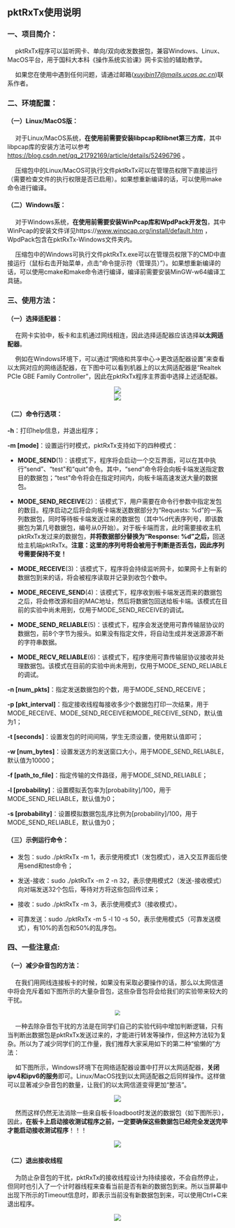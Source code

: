 ## pktRxTx使用说明

### 一、项目简介：

&emsp; pktRxTx程序可以监听网卡、单向/双向收发数据包，兼容Windows、Linux、MacOS平台，用于国科大本科《操作系统实验课》网卡实验的辅助教学。

&emsp; 如果您在使用中遇到任何问题，请通过邮箱(<i>xuyibin17@mails.ucas.ac.cn</i>)联系作者。

### 二、环境配置：

#### （一）Linux/MacOS版：

&emsp; 对于Linux/MacOS系统，<b>在使用前需要安装libpcap和libnet第三方库</b>，其中libpcap库的安装方法可以参考 https://blog.csdn.net/qq_21792169/article/details/52496796 。

&emsp; 压缩包中的Linux/MacOS可执行文件pktRxTx可以在管理员权限下直接运行（需要检查文件的执行权限是否已启用）。如果想重新编译的话，可以使用make命令进行编译。

#### （二）Windows版：

&emsp; 对于Windows系统，<b>在使用前需要安装WinPcap库和WpdPack开发包</b>，其中WinPcap的安装文件详见https://www.winpcap.org/install/default.htm ，WpdPack包含在pktRxTx-Windows文件夹内。

&emsp; 压缩包中的Windows可执行文件pktRxTx.exe可以在管理员权限下的CMD中直接运行（鼠标右击开始菜单，点击“命令提示符（管理员）”）。如果想重新编译的话，可以使用cmake和make命令进行编译，编译前需要安装MinGW-w64编译工具链。

<!-- &emsp; <b>注意：若Windows机器上缺少必要的库文件，可能会报出“缺少XXX.dll文件”的错误。这里建议大家安装Visual Studio来快速补足必要的库文件。</b> -->

### 三、使用方法：

#### （一）选择适配器：

&emsp; 在网卡实验中，板卡和主机通过网线相连，因此选择适配器应该选择<b>以太网适配器</b>。

&emsp; 例如在Windows环境下，可以通过“网络和共享中心->更改适配器设置”来查看以太网对应的网络适配器，在下图中可以看到机器上的以太网适配器是“Realtek PCIe GBE Family Controller”，因此在pktRxTx程序主界面中选择上述适配器。

<div align=center><img src="./images/lookup_adapter.png" style="zoom: 100%;"></div>

<div align=center><img src="./images/choose_adapter.png" style="zoom: 100%;"></div>

#### （二）命令行选项：

<b>-h</b>：打印help信息，并退出程序；

<b>-m [mode]</b>：设置运行时模式，pktRxTx支持如下的四种模式：

* <b>MODE_SEND</b>(1)：该模式下，程序将会启动一个交互界面，可以在其中执行“send”、“test"和“quit”命令。其中，“send”命令将会向板卡端发送指定数目的数据包；“test”命令将会在指定时间内，向板卡端高速发送大量的数据包。

* <b>MODE_SEND_RECEIVE</b>(2)：该模式下，用户需要在命令行参数中指定发包的数目。程序启动之后将会向板卡端发送数据部分为“Requests: %d”的一系列数据包，同时等待板卡端发送过来的数据包（其中%d代表序列号，即该数据包为第几号数据包，编号从0开始）。对于板卡端而言，此时需要接收主机pktRxTx发过来的数据包，<b>并将数据部分替换为“Response: %d”之后，</b>回送给主机端pktRxTx。<b>注意：这里的序列号将会被用于判断是否丢包，因此序列号需要保持不变！</b>

* <b>MODE_RECEIVE</b>(3)：该模式下，程序将会持续监听网卡，如果网卡上有新的数据包到来的话，将会被程序读取并记录到收包个数中。

* <b>MODE_RECEIVE_SEND</b>(4)：该模式下，程序收到板卡端发送而来的数据包之后，将会修改源和目的MAC地址，然后将数据包回送给板卡端。该模式在目前的实验中尚未用到，仅用于MODE_SEND_RECEIVE的调试。

* <b>MODE_SEND_RELIABLE</b>(5)：该模式下，程序会发送使用可靠传输层协议的数据包，前8个字节为报头。如果没有指定文件，将自动生成并发送源源不断的字符串数据。

* <b>MODE_RECV_RELIABLE</b>(6)：该模式下，程序使用可靠传输层协议接收并处理数据包。该模式在目前的实验中尚未用到，仅用于MODE_SEND_RELIABLE的调试。

<b>-n [num_pkts]</b>：指定发送数据包的个数，用于MODE_SEND_RECEIVE；

<b>-p [pkt_interval]</b>：指定接收线程每接收多少个数据包打印一次结果，用于MODE_RECEIVE、MODE_SEND_RECEIVE和MODE_RECEIVE_SEND，默认值为1；

<b>-t [seconds]</b>：设置发包的时间间隔，学生无须设置，使用默认值即可；

<b>-w [num_bytes]</b>：设置发送方的发送窗口大小，用于MODE_SEND_RELIABLE，默认值为10000；

<b>-f [path_to_file]</b>：指定传输的文件路径，用于MODE_SEND_RELIABLE；

<b>-l [probability]</b>：设置模拟丢包率为[probability]/100，用于MODE_SEND_RELIABLE，默认值为0；

<b>-s [probability]</b>：设置模拟数据包乱序比例为[probability]/100，用于MODE_SEND_RELIABLE，默认值为0；

#### （三）示例运行命令：

* 发包：sudo ./pktRxTx -m 1，表示使用模式1（发包模式），进入交互界面后使用send和test命令；

* 发送-接收：sudo ./pktRxTx -m 2 -n 32，表示使用模式2（发送-接收模式）向对端发送32个包后，等待对方将这些包回传过来；

* 接收：sudo ./pktRxTx -m 3，表示使用模式3（接收模式）。

* 可靠发送：sudo ./pktRxTx -m 5 -l 10 -s 50，表示使用模式5（可靠发送模式），有10%的丢包和50%的乱序包。

### 四、一些注意点:

#### （一）减少杂音包的方法：

&emsp; 在我们用网线连接板卡的时候，如果没有采取必要操作的话，那么以太网信道中将会充斥着如下图所示的大量杂音包，这些杂音包将会给我们的实验带来较大的干扰。

<div align=center><img src="./images//noisy_packets.png" style="zoom: 75%;"></div>

&emsp; 一种去除杂音包干扰的方法是在同学们自己的实验代码中增加判断逻辑，只有当判断出数据包是pktRxTx发送过来的，才能进行转发等操作，但这种方法较为复杂。所以为了减少同学们的工作量，我们推荐大家采用如下的第二种“偷懒的”方法：

&emsp; 如下图所示，Windows环境下在网络适配器设置中打开以太网适配器，<b>关闭ipv4和ipv6的服务</b>即可。Linux/MacOS找到以太网适配器之后同样操作。这样做可以显著减少杂音包的数量，让我们的以太网信道变得更加“整洁”。

<div align=center><img src="./images/disable_ipv4_and_ipv6.png" style="zoom: 100%;"></div>

&emsp; 然而这样仍然无法消除一些来自板卡loadboot时发送的数据包（如下图所示），因此，<b>在板卡上启动接收测试程序之前，一定要确保这些数据包已经完全发送完毕才能启动接收测试程序</b>！！！

<div align=center><img src="./images/noisy_packets_from_board.png" style="zoom: 100%;"></div>

#### （二）退出接收线程

&emsp; 为防止杂音包的干扰，pktRxTx的接收线程设计为持续接收，不会自然停止，但同时也引入了一个计时器线程来查看当前是否有新的数据包到来。所以当屏幕中出现下所示的Timeout信息时，即表示当前没有新数据包到来，可以使用Ctrl+C来退出程序。

<div align=center><img src="./images/timeout.png" style="zoom: 100%;"></div>

<!-- ### 五、项目下一步计划（预计会更新到2022年的实验课中）

* 使用cmake重构一下项目的结构以及编译流程。

* 使用Npcap替换掉已经deprecated的WinPcap。

* 根据课程的需求，进一步添加/修改项目的功能。 -->

<!-- ### 六、附录

&emsp; 如果同学们想通过Visual Studio使用pktRxTx-Windows的源代码从头搭建一个VS工程项目的话，<b>项目属性</b>中需要修改的地方如下所示（假设WinPcap文件夹与.sln解决方案文件放置在同级目录下）：

* 常规-目标文件名：pktRxTx

* 调试-命令参数：-m 1（这里可参照第三部分进行自定义）

* VC++目录-包含目录：增加.\Include和..\WinPcap\4.1beta3-WpdPack\Include

* VC++目录-库目录：增加..\WinPcap\4.1beta3-WpdPack\Lib

* C/C++-预处理器-预处理器定义：增加HAVE_REMOTE、WPCAP、WIN32、_CRT_SECURE_NO_WARNINGS、WIN32_LEAN_AND_MEAN

* 链接器-输入-附加依赖项：增加ws2_32.lib和wpcap.lib

* 链接器-清单文件-UAC执行级别：requireAdministrator -->
